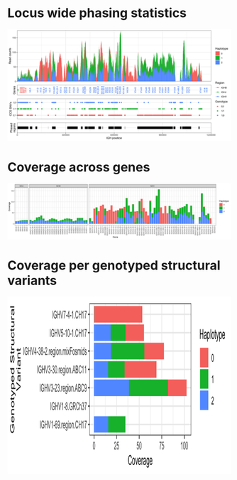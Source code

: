 # Locus wide phasing statistics
![image](plots.png)
# Coverage across genes
![image](plots_3.png)
# Coverage per genotyped structural variants
<img src="plots_1.png" width="600" height="400">

